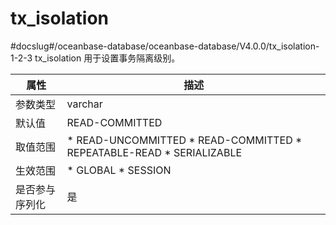 tx_isolation 
=================================
#docslug#/oceanbase-database/oceanbase-database/V4.0.0/tx_isolation-1-2-3
tx_isolation 用于设置事务隔离级别。


| **属性**  |                                                                                                               **描述**                                                                                                               |
|---------|------------------------------------------------------------------------------------------------------------------------------------------------------------------------------------------------------------------------------------|
| 参数类型    | varchar                                                                                                                                                                                                                            |
| 默认值     | READ-COMMITTED                                                                                                                                                                                                                     |
| 取值范围    | * READ-UNCOMMITTED   * READ-COMMITTED   * REPEATABLE-READ   * SERIALIZABLE    |
| 生效范围    | * GLOBAL   * SESSION                                                                                                                            |
| 是否参与序列化 | 是                                                                                                                                                                                                                                  |



